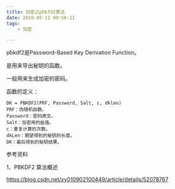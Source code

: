 ```yaml
---
title: 加密之pbkfd2算法
date: 2019-05-11 09:56:11
tags:
	- 加密

---
```




pbkdf2是Password-Based Key Derivation Function。

是用来导出秘钥的函数。

一般用来生成加密的密码。

函数的定义：

```
DK = PBKDF2(PRF, Password, Salt, c, dklen)
PRF：伪随机函数。
Password：密码原文。
Salt：加密用的盐值。
c：重复计算的次数。
dkLen：期望得到的秘钥的长度。
DK：最后得到的秘钥结果。
```



参考资料

1、PBKDF2 算法概述

https://blog.csdn.net/xy010902100449/article/details/52078767